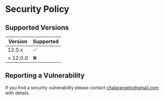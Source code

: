 # Security Policy

## Supported Versions

| Version | Supported          |
| ------- | ------------------ |
| 12.0.x   | :white_check_mark: |
| < 12.0.0   | :x:                |

## Reporting a Vulnerability

If you find a security vulnerability please contact chalarangelo@gmail.com with details.
